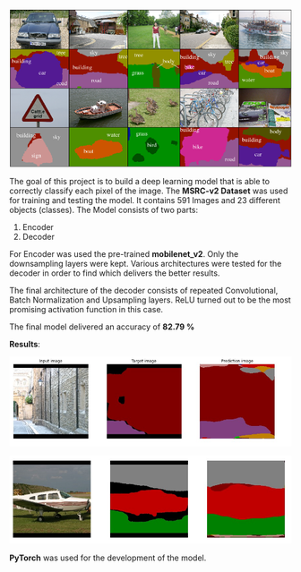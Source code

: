 <img src="dataset-photo.png" width="1000">

The goal of this project is to build a deep learning model that is able to correctly classify each pixel of the image. The **MSRC-v2 Dataset** was used for training and testing the model. It contains 591 Images and 23 different objects (classes). 
The Model consists of two parts: 

1. Encoder
2. Decoder

For Encoder was used the pre-trained **mobilenet_v2**. Only the downsampling layers were kept. Various architectures were tested for the decoder in order to find which delivers the better results. 

The final architecture of
the decoder consists of repeated Convolutional, Batch Normalization and Upsampling layers. ReLU turned out to be the most promising activation function in this case.

The final model delivered an accuracy of **82.79 %**

**Results**:

![alt text](SS-Result-1.jpg)

![alt text](SS-Result-2.jpg)

**PyTorch** was used for the development of the model.

